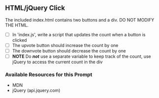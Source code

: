 ## HTML/jQuery Click

The included index.html contains two buttons and a div. DO NOT MODIFY THE HTML.

- [ ] In 'index.js', write a script that updates the count when a button is clicked
- [ ] The upvote button should increase the count by one
- [ ] The downvote button should decrease the count by one
- [ ] **NOTE** Do **_not_** use a separate variable to keep track of the count, use jQuery to access the current count in the div

### Available Resources for this Prompt

- MDN
- jQuery (api.jquery.com)
